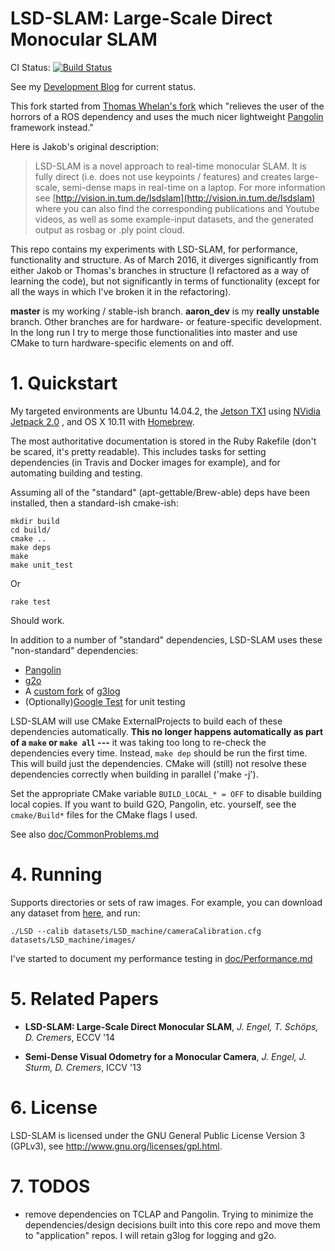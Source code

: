 # LSD-SLAM: Large-Scale Direct Monocular SLAM

CI Status: [![Build Status](https://travis-ci.org/amarburg/lsd_slam.svg)](https://travis-ci.org/amarburg/lsd_slam)

See my [Development Blog](https://faculty.washington.edu/amarburg/press/category/lsdslam/) for current status.

This fork started from [Thomas Whelan's fork](https://github.com/mp3guy/lsd_slam) which "relieves the user of the horrors of a ROS dependency and uses the much nicer lightweight [Pangolin](https://github.com/stevenlovegrove/Pangolin) framework instead."

Here is Jakob's original description:

> LSD-SLAM is a novel approach to real-time monocular SLAM. It is fully direct
> (i.e. does not use keypoints / features) and creates large-scale,
> semi-dense maps in real-time on a laptop. For more information see
> [http://vision.in.tum.de/lsdslam](http://vision.in.tum.de/lsdslam)
> where you can also find the corresponding publications and Youtube videos, as well as some
> example-input datasets, and the generated output as rosbag or .ply point cloud.

This repo contains my experiments with LSD-SLAM, for performance, functionality
and structure.   As of March 2016, it diverges significantly from either Jakob
or Thomas's branches in structure (I refactored as a way of learning the code),
but not significantly in terms of functionality (except for all the ways in which
I've broken it in the refactoring).   

**master**  is my working / stable-ish branch.   **aaron_dev** is my
**really unstable** branch.   Other branches are for hardware- or feature-specific
development.
In the long run I try to merge those functionalities into master
and use CMake to turn hardware-specific elements on and off.

# 1. Quickstart


My targeted environments are Ubuntu 14.04.2, the [Jetson TX1](http://www.nvidia.com/object/jetson-tx1-module.html) using [NVidia Jetpack 2.0](https://developer.nvidia.com/embedded/jetpack) , and OS X 10.11 with [Homebrew](http://brew.sh/).

The most authoritative documentation is stored in the Ruby Rakefile (don't be scared, it's
pretty readable).   This includes tasks for setting dependencies (in Travis and Docker images for example),
and for automating building and testing.

Assuming all of the "standard" (apt-gettable/Brew-able) deps have been installed, then a standard-ish cmake-ish:

    mkdir build
    cd build/
    cmake ..
    make deps
    make
    make unit_test

Or

    rake test

Should work.

In addition to a number of "standard"  dependencies,
LSD-SLAM uses these "non-standard" dependencies:
 * [Pangolin](https://github.com/stevenlovegrove/Pangolin)
 * [g2o](https://github.com/RainerKuemmerle/g2o)
 * A [custom fork](https://github.com/amarburg/g3log.git) of [g3log](https://github.com/KjellKod/g3log)
 * (Optionally)[Google Test](https://github.com/google/googletest) for unit testing

LSD-SLAM will use CMake ExternalProjects to build each of these
dependencies automatically.  **This no longer happens automatically as part
of a `make` or `make all` ---** it was taking too long to re-check the dependencies
every time.   Instead, `make dep` should be run the first time.  This will
build just the dependencies.  CMake will (still) not resolve these dependencies
correctly when building in parallel ('make -j').

Set the appropriate CMake variable `BUILD_LOCAL_* = OFF` to disable building
local copies.  If you want to build G2O, Pangolin, etc. yourself, see
the `cmake/Build*` files for the CMake flags I used.

See also [doc/CommonProblems.md](doc/CommonProblems.md)

# 4. Running

Supports directories or sets of raw images. For example, you can download
any dataset from [here](http://vision.in.tum.de/lsdslam), and run:

    ./LSD --calib datasets/LSD_machine/cameraCalibration.cfg  datasets/LSD_machine/images/

I've started to document my performance testing in [doc/Performance.md](doc/Performance.md)

# 5. Related Papers

* **LSD-SLAM: Large-Scale Direct Monocular SLAM**, *J. Engel, T. Schöps, D. Cremers*, ECCV '14

* **Semi-Dense Visual Odometry for a Monocular Camera**, *J. Engel, J. Sturm, D. Cremers*, ICCV '13

# 6. License

LSD-SLAM is licensed under the GNU General Public License Version 3 (GPLv3), see http://www.gnu.org/licenses/gpl.html.

# 7. TODOS

 * remove dependencies on TCLAP and Pangolin.  Trying to minimize the dependencies/design
 decisions built into this core repo
 and move them to "application" repos.  I will retain g3log for logging and g2o.
